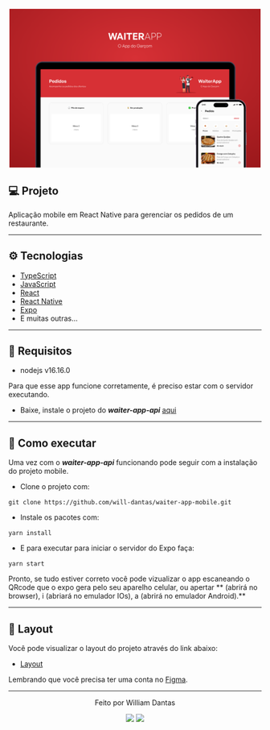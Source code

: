 <p align="center">
  <img alt="NLW Copa" src=".github/capa.svg" width="500" />
</p>

## 💻 Projeto

Aplicação mobile em React Native para gerenciar os pedidos de um restaurante.

---

## ⚙ Tecnologias

- [TypeScript](https://www.typescriptlang.org/)
- [JavaScript](https://www.javascript.com/)
- [React](https://reactjs.org/)
- [React Native](https://reactnative.dev/)
- [Expo](https://expo.dev/)
- E muitas outras…

---

## 📢 Requisitos

- nodejs v16.16.0

Para que esse app funcione corretamente, é preciso estar com o servidor executando.
- Baixe, instale o projeto do ***waiter-app-api*** [aqui](<https://github.com/will-dantas/waiter-app-api>)

---

## 🚀 Como executar

Uma vez com o ***waiter-app-api*** funcionando pode seguir com a instalação do projeto mobile.

- Clone o projeto com:
```
git clone https://github.com/will-dantas/waiter-app-mobile.git
```
- Instale os pacotes com:
```
yarn install
```
- E para executar para iniciar o servidor do Expo faça:
```
yarn start
```
Pronto, se tudo estiver correto você pode vizualizar o app escaneando o QRcode que o expo gera pelo seu aparelho celular, ou apertar ** (abrirá no browser), i (abriará no emulador IOs), a (abrirá no emulador Android).**

---

## 🔖 Layout

Você pode visualizar o layout do projeto através do link abaixo:

- [Layout](https://www.figma.com/file/knEXeemC3H55bA462a1zvT/WAITERAPP-(Copy)?node-id=11-195&t=XBFuLxz039jZM1PC-0)

Lembrando que você precisa ter uma conta no [Figma](http://figma.com/).

---

<p align="center">
  Feito por William Dantas
</p>

<p align="center">
  <a href = "mailto:wmdantas2@gmail.com"><img src="https://img.shields.io/badge/-Gmail-%23333?style=for-the-badge&logo=gmail&logoColor=white" target="_blank"></a>
<a href="https://www.linkedin.com/in/william-dantas" target="_blank"><img src="https://img.shields.io/badge/-LinkedIn-%230077B5?style=for-the-badge&logo=linkedin&logoColor=white" target="_blank"></a>
</p>
